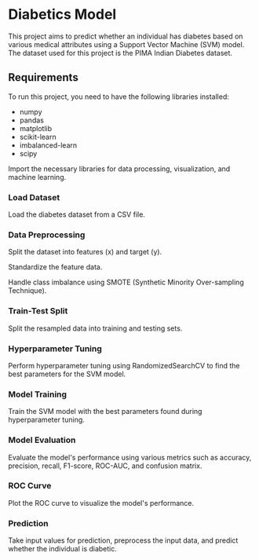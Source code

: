 # Diabetics Model
This project aims to predict whether an individual has diabetes based on various medical attributes using a Support Vector Machine (SVM) model. The dataset used for this project is the PIMA Indian Diabetes dataset.

## Requirements
To run this project, you need to have the following libraries installed:
- numpy
- pandas
- matplotlib
- scikit-learn
- imbalanced-learn
- scipy

Import the necessary libraries for data processing, visualization, and machine learning.

### Load Dataset

Load the diabetes dataset from a CSV file.

### Data Preprocessing

Split the dataset into features (x) and target (y).

Standardize the feature data.

Handle class imbalance using SMOTE (Synthetic Minority Over-sampling Technique).

### Train-Test Split

Split the resampled data into training and testing sets.

### Hyperparameter Tuning

Perform hyperparameter tuning using RandomizedSearchCV to find the best parameters for the SVM model.
### Model Training

Train the SVM model with the best parameters found during hyperparameter tuning.

### Model Evaluation

Evaluate the model's performance using various metrics such as accuracy, precision, recall, F1-score, ROC-AUC, and confusion matrix.

### ROC Curve

Plot the ROC curve to visualize the model's performance.
### Prediction

Take input values for prediction, preprocess the input data, and predict whether the individual is diabetic.
